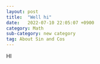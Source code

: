 ```yaml
---
layout: post
title:  "Well hi"
date:   2022-07-10 22:05:07 +0900
category: Math
sub-category: new category
tag: About Sin and Cos
---
```


HI
